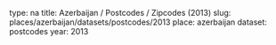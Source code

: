 type: na
title: Azerbaijan / Postcodes / Zipcodes (2013)
slug: places/azerbaijan/datasets/postcodes/2013
place: azerbaijan
dataset: postcodes
year: 2013
